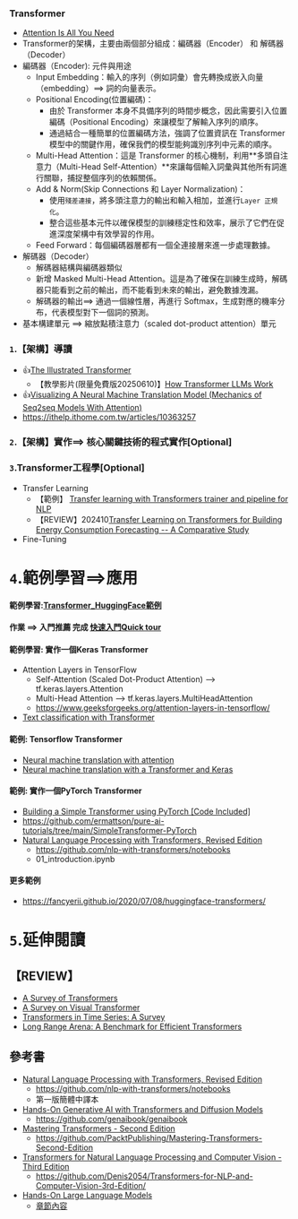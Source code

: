 ### Transformer
- [Attention Is All You Need](https://arxiv.org/abs/1706.03762)
- Transformer的架構，主要由兩個部分組成：編碼器（Encoder） 和 解碼器（Decoder）
- 編碼器（Encoder): 元件與用途
  - Input Embedding：輸入的序列（例如詞彙）會先轉換成嵌入向量（embedding）==> 詞的向量表示。
  - Positional Encoding(位置編碼)：
    - 由於 Transformer 本身不具備序列的時間步概念，因此需要引入位置編碼（Positional Encoding）來讓模型了解輸入序列的順序。
    - 通過結合一種簡單的位置編碼方法，強調了位置資訊在 Transformer 模型中的關鍵作用，確保我們的模型能夠識別序列中元素的順序。 
  - Multi-Head Attention：這是 Transformer 的核心機制，利用**多頭自注意力（Multi-Head Self-Attention）**來讓每個輸入詞彙與其他所有詞進行關聯，捕捉整個序列的依賴關係。
  - Add & Norm(Skip Connections 和 Layer Normalization)：
    - 使用`殘差連接`，將多頭注意力的輸出和輸入相加，並進行`Layer 正規化`。
    - 整合這些基本元件以確保模型的訓練穩定性和效率，展示了它們在促進深度架構中有效學習的作用。
  - Feed Forward：每個編碼器層都有一個全連接層來進一步處理數據。 
- 解碼器（Decoder）
  - 解碼器結構與編碼器類似
  - 新增 Masked Multi-Head Attention。這是為了確保在訓練生成時，解碼器只能看到之前的輸出，而不能看到未來的輸出，避免數據洩漏。
  - 解碼器的輸出==> 通過一個線性層，再進行 Softmax，生成對應的機率分布，代表模型對下一個詞的預測。 
- 基本構建單元 ==> 縮放點積注意力（scaled dot-product attention）單元

### `1`.【架構】導讀
- 👍[The Illustrated Transformer](https://jalammar.github.io/illustrated-transformer/)
  -  【教學影片(限量免費版20250610)】[How Transformer LLMs Work](https://www.deeplearning.ai/short-courses/how-transformer-llms-work/?utm_campaign=handsonllm-launch&utm_medium=partner) 
- 👍[Visualizing A Neural Machine Translation Model (Mechanics of Seq2seq Models With Attention)](https://jalammar.github.io/visualizing-neural-machine-translation-mechanics-of-seq2seq-models-with-attention/)
- https://ithelp.ithome.com.tw/articles/10363257

### `2`.【架構】實作==> 核心關鍵技術的程式實作[Optional]
### `3`.Transformer工程學[Optional]
- Transfer Learning
  - 【範例】 [Transfer learning with Transformers trainer and pipeline for NLP](https://billtcheng2013.medium.com/transfer-learning-with-transformers-trainer-and-pipeline-for-nlp-8b1d2c1a8c3d)
  - 【REVIEW】202410[Transfer Learning on Transformers for Building Energy Consumption Forecasting -- A Comparative Study](https://arxiv.org/abs/2410.14107) 
- Fine-Tuning
#  `4`.範例學習==>應用
#### 範例學習:[Transformer_HuggingFace範例](Transformer_HuggingFace範例.md)
#### 作業 ==> 入門推薦 完成 [快速入門Quick tour](https://github.com/huggingface/notebooks/blob/main/transformers_doc/en/quicktour.ipynb)
#### 範例學習: 實作一個Keras Transformer
- Attention Layers in TensorFlow
  - Self-Attention (Scaled Dot-Product Attention) --> tf.keras.layers.Attention
  - Multi-Head Attention  --> tf.keras.layers.MultiHeadAttention
  - https://www.geeksforgeeks.org/attention-layers-in-tensorflow/
- [Text classification with Transformer](https://keras.io/examples/nlp/text_classification_with_transformer/)

#### 範例: Tensorflow  Transformer
- [Neural machine translation with attention](https://www.tensorflow.org/text/tutorials/nmt_with_attention)
- [Neural machine translation with a Transformer and Keras](https://www.tensorflow.org/text/tutorials/transformer)

#### 範例: 實作一個PyTorch Transformer
- [Building a Simple Transformer using PyTorch [Code Included]](https://pureai.substack.com/p/building-a-simple-transformer-using-pytorch)
- https://github.com/ermattson/pure-ai-tutorials/tree/main/SimpleTransformer-PyTorch
- [Natural Language Processing with Transformers, Revised Edition](https://learning.oreilly.com/library/view/natural-language-processing/9781098136789/)
   - https://github.com/nlp-with-transformers/notebooks
   - 01_introduction.ipynb

#### 更多範例
- https://fancyerii.github.io/2020/07/08/huggingface-transformers/

# `5`.延伸閱讀
## 【REVIEW】
- [A Survey of Transformers](https://arxiv.org/abs/2106.04554)
- [A Survey on Visual Transformer](https://arxiv.org/abs/2012.12556)
- [Transformers in Time Series: A Survey](https://arxiv.org/abs/2202.07125)
- [Long Range Arena: A Benchmark for Efficient Transformers](https://arxiv.org/abs/2011.04006)

## 參考書
- [Natural Language Processing with Transformers, Revised Edition](https://learning.oreilly.com/library/view/natural-language-processing/9781098136789/)
  - https://github.com/nlp-with-transformers/notebooks
  - 第一版簡體中譯本
- [Hands-On Generative AI with Transformers and Diffusion Models](https://learning.oreilly.com/library/view/hands-on-generative-ai/9781098149239/)
  - https://github.com/genaibook/genaibook
- [Mastering Transformers - Second Edition](https://learning.oreilly.com/library/view/mastering-transformers/9781837633784/)
  - https://github.com/PacktPublishing/Mastering-Transformers-Second-Edition
- [Transformers for Natural Language Processing and Computer Vision - Third Edition](https://learning.oreilly.com/library/view/transformers-for-natural/9781805128724/)
  - https://github.com/Denis2054/Transformers-for-NLP-and-Computer-Vision-3rd-Edition/
- [Hands-On Large Language Models](https://learning.oreilly.com/library/view/hands-on-large-language/9781098150952/)
  - [章節內容](LLM_BOOK_Content.md) 
